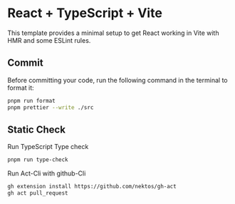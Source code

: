 # React + TypeScript + Vite

This template provides a minimal setup to get React working in Vite with HMR and some ESLint rules.

## Commit

Before committing your code, run the following command in the terminal to format it:

```bash
pnpm run format
pnpm prettier --write ./src
```

## Static Check

Run TypeScript Type check

```bash
pnpm run type-check
```

Run Act-Cli with github-Cli

```bash
gh extension install https://github.com/nektos/gh-act
gh act pull_request
```
